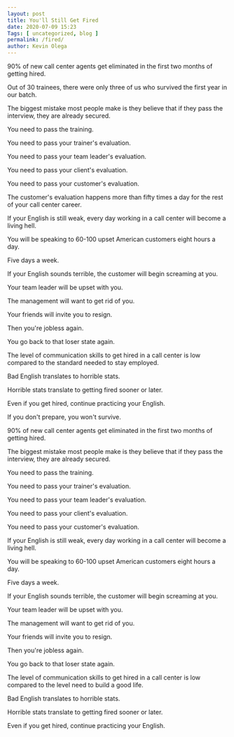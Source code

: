```yaml
--- 
layout: post 
title: You'll Still Get Fired
date: 2020-07-09 15:23
Tags: [ uncategorized, blog ]
permalink: /fired/ 
author: Kevin Olega 
--- 
```

90% of new call center agents get eliminated in the first two months of getting hired.

Out of 30 trainees, there were only three of us who survived the first year in our batch.

The biggest mistake most people make is they believe that if they pass the interview, they are already secured. 

You need to pass the training.

You need to pass your trainer's evaluation.

You need to pass your team leader's evaluation.

You need to pass your client's evaluation.

You need to pass your customer's evaluation.

The customer's evaluation happens more than fifty times a day for the rest of your call center career.

If your English is still weak, every day working in a call center will become a living hell.

You will be speaking to 60-100 upset American customers eight hours a day.

Five days a week.

If your English sounds terrible, the customer will begin screaming at you.

Your team leader will be upset with you.

The management will want to get rid of you.

Your friends will invite you to resign.

Then you're jobless again.

You go back to that loser state again.

The level of communication skills to get hired in a call center is low compared to the standard needed to stay employed.

Bad English translates to horrible stats.

Horrible stats translate to getting fired sooner or later.

Even if you get hired, continue practicing your English.

If you don't prepare, you won't survive.



90% of new call center agents get eliminated in the first two months of getting hired.

The biggest mistake most people make is they believe that if they pass the interview, they are already secured. 

You need to pass the training.

You need to pass your trainer's evaluation.

You need to pass your team leader's evaluation.

You need to pass your client's evaluation.

You need to pass your customer's evaluation.

If your English is still weak, every day working in a call center will become a living hell.

You will be speaking to 60-100 upset American customers eight hours a day.

Five days a week.

If your English sounds terrible, the customer will begin screaming at you.

Your team leader will be upset with you.

The management will want to get rid of you.

Your friends will invite you to resign.

Then you're jobless again.

You go back to that loser state again.

The level of communication skills to get hired in a call center is low compared to the level need to build a good life.

Bad English translates to horrible stats.

Horrible stats translate to getting fired sooner or later.

Even if you get hired, continue practicing your English.



